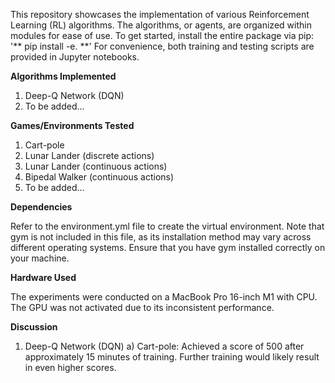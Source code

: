 This repository showcases the implementation of various Reinforcement Learning (RL) algorithms. The algorithms, or agents, are organized within modules for ease of use. To get started, install the entire package via pip: '** pip install -e. **'
For convenience, both training and testing scripts are provided in Jupyter notebooks.

**Algorithms Implemented**
1. Deep-Q Network (DQN)
2. To be added...

**Games/Environments Tested**
1. Cart-pole
2. Lunar Lander (discrete actions)
3. Lunar Lander (continuous actions)
4. Bipedal Walker (continuous actions)
5. To be added...

**Dependencies**

Refer to the environment.yml file to create the virtual environment. Note that gym is not included in this file, as its installation method may vary across different operating systems. Ensure that you have gym installed correctly on your machine.

**Hardware Used**

The experiments were conducted on a MacBook Pro 16-inch M1 with CPU. The GPU was not activated due to its inconsistent performance.

**Discussion**
1. Deep-Q Network (DQN)
a) Cart-pole:
Achieved a score of 500 after approximately 15 minutes of training.
Further training would likely result in even higher scores.
